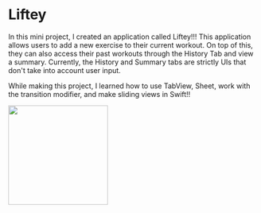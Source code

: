 # Liftey
In this mini project, I created an application called Liftey!!! This application allows users to add a new exercise to their current workout. On top of this, they can also access their past workouts through the History Tab and view a summary. Currently, the History and Summary tabs are strictly UIs that don't take into account user input.

While making this project, I learned how to use TabView, Sheet, work with the transition modifier, and make sliding views in Swift!!

<img src = "https://github.com/ellieekimm/Liftey/blob/main/Screen%20Recording%202023-11-07%20at%202.43.12%20PM.gif" height = 200>
